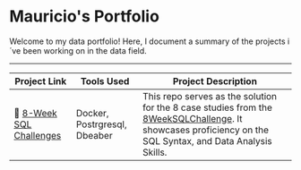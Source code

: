 # Mauricio's Portfolio

Welcome to my data portfolio! Here, I document a summary of the projects i´ve been working on in the data field. 

***

| Project Link | Tools Used | Project Description | 
|---|---|---|
| 🍜 [8-Week SQL Challenges](https://github.com/Malvape/8-Weeks-SQL-Challenge) | Docker, Postrgresql, Dbeaber | This repo serves as the solution for the 8 case studies from the [8WeekSQLChallenge](https://8weeksqlchallenge.com). It showcases proficiency on the SQL Syntax, and Data Analysis Skills. | 

